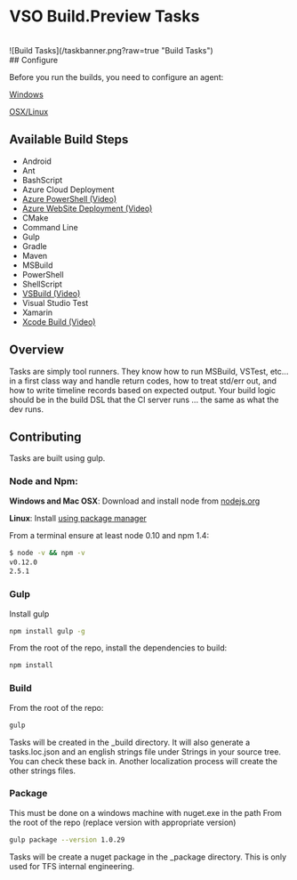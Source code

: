 # VSO Build.Preview Tasks
<br/>
![Build Tasks](/taskbanner.png?raw=true "Build Tasks")
<br/>
## Configure

Before you run the builds, you need to configure an agent:

[Windows](http://youtu.be/V2-cPzggChg)

[OSX/Linux](https://github.com/Microsoft/vso-agent)

## Available Build Steps

* Android
* Ant
* BashScript
* Azure Cloud Deployment
* [Azure PowerShell (Video)](http://youtu.be/uRI94SJ_XoE)
* [Azure WebSite Deployment (Video)](http://youtu.be/aLprCE3uRHs)
* CMake
* Command Line
* Gulp
* Gradle
* Maven
* MSBuild
* PowerShell
* ShellScript
* [VSBuild (Video)](http://youtu.be/Jx8s7KAATH4)
* Visual Studio Test
* Xamarin
* [Xcode Build (Video)](http://youtu.be/OxmBuqtgHuM)

## Overview
Tasks are simply tool runners.  They know how to run MSBuild, VSTest, etc... in a first class way and handle return codes, how to treat std/err out, and how to write timeline records based on expected output.  Your build logic should be in the build
DSL that the CI server runs ... the same as what the dev runs.

## Contributing
Tasks are built using gulp.  

### Node and Npm:
**Windows and Mac OSX**: Download and install node from [nodejs.org](http://nodejs.org/)

**Linux**: Install [using package manager](https://github.com/joyent/node/wiki/Installing-Node.js-via-package-manager)

From a terminal ensure at least node 0.10 and npm 1.4:
```bash
$ node -v && npm -v
v0.12.0
2.5.1
```

### Gulp

Install gulp
```bash
npm install gulp -g
```

From the root of the repo, install the dependencies to build:
```bash
npm install
```

### Build
From the root of the repo:
```bash
gulp
```

Tasks will be created in the _build directory.  It will also generate a tasks.loc.json and an english strings file under Strings in your source tree.  You can check these back in.  Another localization process will create the other strings files.

### Package
This must be done on a windows machine with nuget.exe in the path
From the root of the repo (replace version with appropriate version)
```bash
gulp package --version 1.0.29
```

Tasks will be create a nuget package in the _package directory.  This is only used for TFS internal engineering.
